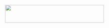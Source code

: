 <p align="left"><a href="https://heroku.com/deploy?template=https://github.com/linktelethon/Hel"> <img src="https://img.shields.io/badge/Deploy%20To%20Heroku-purple?style=for-the-badge&logo=heroku" width="320" height="58.45"/></a></p>
